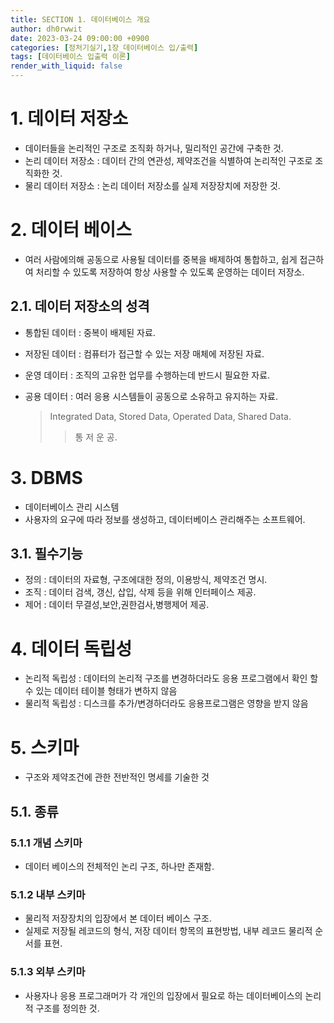 ```yaml
---
title: SECTION 1. 데이터베이스 개요
author: dh0rwwit
date: 2023-03-24 09:00:00 +0900
categories: [정처기실기,1장_데이터베이스 입/출력]
tags: [데이터베이스 입출력 이론]
render_with_liquid: false
---
```


# 1. 데이터 저장소 
- 데이터들을 논리적인 구조로 조직화 하거나, 밀리적인 공간에 구축한 것. <br>
- 논리 데이터 저장소 : 데이터 간의 연관성, 제약조건을 식별하여 논리적인 구조로 조직화한 것. <br>
- 물리 데이터 저장소 : 논리 데이터 저장소를 실제 저장장치에 저장한 것. <br>

# 2. 데이터 베이스 
- 여러 사람에의해 공동으로 사용될 데이터를 중복을 배제하여 통합하고, 쉽게 접근하여 처리할 수 있도록 저장하여 항상 사용할 수 있도록 운영하는 데이터 저장소. <br>

## 2.1. 데이터 저장소의 성격   
- 통합된 데이터 : 중복이 배제된 자료. <br>
- 저장된 데이터 : 컴퓨터가 접근할 수 있는 저장 매체에 저장된 자료. <br>
- 운영 데이터 : 조직의 고유한 업무를 수행하는데 반드시 필요한 자료. <br>
- 공용 데이터 : 여러 응용 시스템들이 공동으로 소유하고 유지하는 자료. <br>

    > Integrated Data, Stored Data, Operated Data, Shared Data. <br>
    >   > 통 저 운 공. <br>

# 3. DBMS 
- 데이터베이스 관리 시스템 <br>
- 사용자의 요구에 따라 정보를 생성하고, 데이터베이스 관리해주는 소프트웨어. <br>

## 3.1. 필수기능 
- 정의 : 데이터의 자료형, 구조에대한 정의, 이용방식, 제약조건 명시. 
- 조직 : 데이터 검색, 갱신, 삽입, 삭제 등을 위해 인터페이스 제공. 
- 제어 : 데이터 무결성,보안,권한검사,병행제어 제공. <br>

# 4. 데이터 독립성 
- 논리적 독립성 : 데이터의 논리적 구조를 변경하더라도 응용 프로그램에서 확인 할 수 있는 데이터 테이블 형태가 변하지 않음 <br>
- 물리적 독립성 : 디스크를 추가/변경하더라도 응용프로그램은 영향을 받지 않음 <br>

# 5. 스키마  
- 구조와 제약조건에 관한 전반적인 명세를 기술한 것

## 5.1. 종류 
### 5.1.1 개념 스키마 
- 데이터 베이스의 전체적인 논리 구조, 하나만 존재함. <br>
### 5.1.2 내부 스키마 
- 물리적 저장장치의 입장에서 본 데이터 베이스 구조. 
- 실제로 저장될 레코드의 형식, 저장 데이터 항목의 표현방법, 내부 레코드 물리적 순서를 표현. <br>
### 5.1.3 외부 스키마 
- 사용자나 응용 프로그래머가 각 개인의 입장에서 필요로 하는 데이터베이스의 논리적 구조를 정의한 것. 




